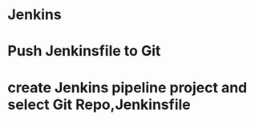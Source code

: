 # Jenkins
# Push Jenkinsfile to Git 
# create Jenkins pipeline project and select Git Repo,Jenkinsfile 
